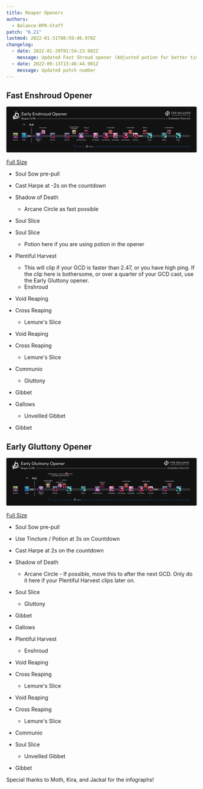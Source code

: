 ```yaml
---
title: Reaper Openers
authors:
  - Balance-RPR-Staff
patch: "6.21"
lastmod: 2022-01-31T08:59:46.978Z
changelog:
  - date: 2022-01-29T01:54:23.902Z
    message: Updated Fast Shroud opener (Adjusted potion for better timing)
  - date: 2022-09-13T13:46:44.901Z
    message: Updated patch number
---
```

## Fast Enshroud Opener

![](/img/jobs/rpr/earlyshroud.png)

[Full Size](https://www.thebalanceffxiv.com/img/jobs/rpr/earlyshroud.png)

* Soul Sow pre-pull
* Cast Harpe at -2s on the countdown
* Shadow of Death

  * Arcane Circle as fast possible
* Soul Slice
* Soul Slice

  * Potion here if you are using potion in the opener
* Plentiful Harvest

  * This will clip if your GCD is faster than 2.47, or you have high ping. If the clip here is bothersome, or over a quarter of your GCD cast, use the Early Gluttony opener.
  * Enshroud
* Void Reaping
* Cross Reaping

  * Lemure's Slice
* Void Reaping
* Cross Reaping

  * Lemure's Slice
* Communio

  * Gluttony
* Gibbet
* Gallows

  * Unveilled Gibbet
* Gibbet

## Early Gluttony Opener

![](/img/jobs/rpr/early_gluttony.png)

[Full Size](https://i.imgur.com/zETY1li.png)

* Soul Sow pre-pull
* Use Tincture / Potion at 3s on Countdown
* Cast Harpe at 2s on the countdown
* Shadow of Death

  * Arcane Circle - If possible, move this to after the next GCD. Only do it here if your Plentiful Harvest clips later on.
* Soul Slice

  * Gluttony
* Gibbet
* Gallows
* Plentiful Harvest

  * Enshroud
* Void Reaping
* Cross Reaping

  * Lemure's Slice
* Void Reaping
* Cross Reaping

  * Lemure's Slice
* Communio
* Soul Slice

  * Unveilled Gibbet
* Gibbet

Special thanks to Moth, Kira, and Jackal for the infographs!
